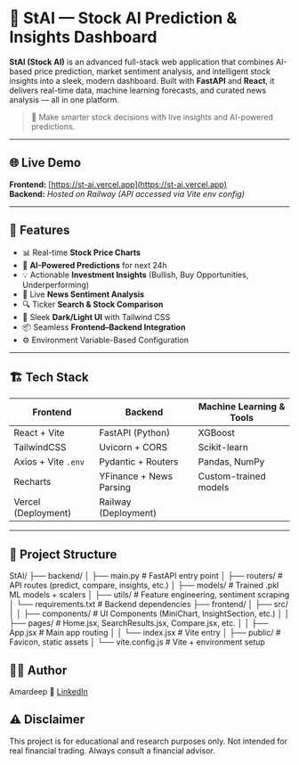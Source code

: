 # 🧠 StAI — Stock AI Prediction & Insights Dashboard

**StAI (Stock AI)** is an advanced full-stack web application that combines AI-based price prediction, market sentiment analysis, and intelligent stock insights into a sleek, modern dashboard. Built with **FastAPI** and **React**, it delivers real-time data, machine learning forecasts, and curated news analysis — all in one platform.

> 🔮 Make smarter stock decisions with live insights and AI-powered predictions.

---

## 🌐 Live Demo

**Frontend:** [https://st-ai.vercel.app](https://st-ai.vercel.app)  
**Backend:** *Hosted on Railway (API accessed via Vite env config)*

---

## 🚀 Features

- 📊 Real-time **Stock Price Charts**
- 🤖 **AI-Powered Predictions** for next 24h
- 💡 Actionable **Investment Insights** (Bullish, Buy Opportunities, Underperforming)
- 📰 Live **News Sentiment Analysis**
- 🔍 Ticker **Search & Stock Comparison**
- 🎨 Sleek **Dark/Light UI** with Tailwind CSS
- 📦 Seamless **Frontend–Backend Integration**
- ⚙️ Environment Variable-Based Configuration

---

## 🏗️ Tech Stack

| Frontend                | Backend                   | Machine Learning & Tools |
|------------------------|---------------------------|---------------------------|
| React + Vite           | FastAPI (Python)          | XGBoost                   |
| TailwindCSS            | Uvicorn + CORS            | Scikit-learn              |
| Axios + Vite `.env`    | Pydantic + Routers        | Pandas, NumPy             |
| Recharts               | YFinance + News Parsing   | Custom-trained models     |
| Vercel (Deployment)    | Railway (Deployment)      |                           |

---

## 📁 Project Structure

StAI/
├── backend/
│ ├── main.py # FastAPI entry point
│ ├── routers/ # API routes (predict, compare, insights, etc.)
│ ├── models/ # Trained .pkl ML models + scalers
│ ├── utils/ # Feature engineering, sentiment scraping
│ └── requirements.txt # Backend dependencies
├── frontend/
│ ├── src/
│ │ ├── components/ # UI Components (MiniChart, InsightSection, etc.)
│ │ ├── pages/ # Home.jsx, SearchResults.jsx, Compare.jsx, etc.
│ │ ├── App.jsx # Main app routing
│ │ └── index.jsx # Vite entry
│ ├── public/ # Favicon, static assets
│ └── vite.config.js # Vite + environment setup


## 👨‍💻 Author
Amardeep
🔗 [LinkedIn](https://www.linkedin.com/in/amar033)


## ⚠️ Disclaimer
This project is for educational and research purposes only.
Not intended for real financial trading. Always consult a financial advisor.
